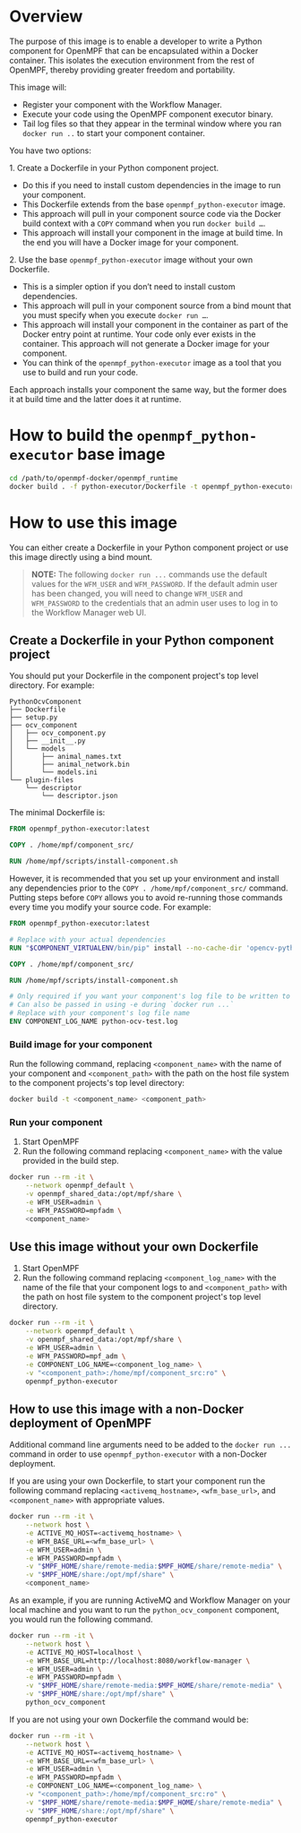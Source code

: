 Overview
==================
The purpose of this image is to enable a developer to write a Python component for OpenMPF that can be encapsulated
within a Docker container. This isolates the execution environment from the rest of OpenMPF,
thereby providing greater freedom and portability.

This image will:

- Register your component with the Workflow Manager.
- Execute your code using the OpenMPF component executor binary.
- Tail log files so that they appear in the terminal window where you ran `docker run ..`
  to start your component container.

You have two options:

1\. Create a Dockerfile in your Python component project.
  - Do this if you need to install custom dependencies in the image to run your component.
  - This Dockerfile extends from the base `openmpf_python-executor` image.
  - This approach will pull in your component source code via the Docker build context
    with a `COPY` command when you run `docker build …`.
  - This approach will install your component in the image at build time.
    In the end you will have a Docker image for your component.

2\. Use the base `openmpf_python-executor` image without your own Dockerfile.
  - This is a simpler option if you don’t need to install custom dependencies.
  - This approach will pull in your component source from a bind mount
    that you must specify when you execute `docker run …`.
  - This approach will install your component in the container as part of the Docker entry point at runtime.
    Your code only ever exists in the container. This approach will not generate a Docker image for your component.
  - You can think of the `openmpf_python-executor` image as a tool that you use to build and run your code.

Each approach installs your component the same way,
but the former does it at build time and the latter does it at runtime.


How to build the `openmpf_python-executor` base image
======================================================
```bash
cd /path/to/openmpf-docker/openmpf_runtime
docker build . -f python-executor/Dockerfile -t openmpf_python-executor
```


How to use this image
===========================
You can either create a Dockerfile in your Python component project or use this image directly using a bind mount.
> **NOTE:** The following `docker run ...` commands use the default values for the `WFM_USER` and `WFM_PASSWORD`.
> If the default admin user has been changed, you will need to change `WFM_USER` and `WFM_PASSWORD` to the credentials
> that an admin user uses to log in to the Workflow Manager web UI.

Create a Dockerfile in your Python component project
----------------------------
You should put your Dockerfile in the component project's top level directory. For example:
```
PythonOcvComponent
├── Dockerfile
├── setup.py
├── ocv_component
│   ├── ocv_component.py
│   ├── __init__.py
│   └── models
│       ├── animal_names.txt
│       ├── animal_network.bin
│       └── models.ini
└── plugin-files
    └── descriptor
        └── descriptor.json
```


The minimal Dockerfile is:
```dockerfile
FROM openmpf_python-executor:latest

COPY . /home/mpf/component_src/

RUN /home/mpf/scripts/install-component.sh
```

However, it is recommended that you set up your environment and install any dependencies prior to the
`COPY . /home/mpf/component_src/` command. Putting steps before `COPY` allows you to avoid re-running those commands
every time you modify your source code. For example:
```dockerfile
FROM openmpf_python-executor:latest

# Replace with your actual dependencies
RUN "$COMPONENT_VIRTUALENV/bin/pip" install --no-cache-dir 'opencv-python>=3.3' 'tensorflow'

COPY . /home/mpf/component_src/

RUN /home/mpf/scripts/install-component.sh

# Only required if you want your component's log file to be written to stdout.
# Can also be passed in using -e during `docker run ...`
# Replace with your component's log file name
ENV COMPONENT_LOG_NAME python-ocv-test.log
```


### Build image for your component
Run the following command, replacing `<component_name>` with the name of your component and `<component_path>` with the
path on the host file system to the component projects's top level directory:
```bash
docker build -t <component_name> <component_path>
```


### Run your component
1. Start OpenMPF
2. Run the following command replacing `<component_name>` with the value provided in the build step.
```bash
docker run --rm -it \
    --network openmpf_default \
    -v openmpf_shared_data:/opt/mpf/share \
    -e WFM_USER=admin \
    -e WFM_PASSWORD=mpfadm \
    <component_name>
```


Use this image without your own Dockerfile
---------------------------
1. Start OpenMPF
2. Run the following command replacing `<component_log_name>` with the name of the file that your component logs to
   and `<component_path>` with the path on host file system to the component project's top level directory.
```bash
docker run --rm -it \
    --network openmpf_default \
    -v openmpf_shared_data:/opt/mpf/share \
    -e WFM_USER=admin \
    -e WFM_PASSWORD=mpf_adm \
    -e COMPONENT_LOG_NAME=<component_log_name> \
    -v "<component_path>:/home/mpf/component_src:ro" \
    openmpf_python-executor
```


How to use this image with a non-Docker deployment of OpenMPF
----------------------------------------------
Additional command line arguments need to be added to the `docker run ...` command in order to use
`openmpf_python-executor` with a non-Docker deployment.

If you are using your own Dockerfile, to start your component run the following command replacing
`<activemq_hostname>`, `<wfm_base_url>`, and `<component_name>` with appropriate values.
```bash
docker run --rm -it \
    --network host \
    -e ACTIVE_MQ_HOST=<activemq_hostname> \
    -e WFM_BASE_URL=<wfm_base_url> \
    -e WFM_USER=admin \
    -e WFM_PASSWORD=mpfadm \
    -v "$MPF_HOME/share/remote-media:$MPF_HOME/share/remote-media" \
    -v "$MPF_HOME/share:/opt/mpf/share" \
    <component_name>
```
As an example, if you are running ActiveMQ and Workflow Manager on your local machine and you want to run the
`python_ocv_component` component, you would run the following command.
```bash
docker run --rm -it \
    --network host \
    -e ACTIVE_MQ_HOST=localhost \
    -e WFM_BASE_URL=http://localhost:8080/workflow-manager \
    -e WFM_USER=admin \
    -e WFM_PASSWORD=mpfadm \
    -v "$MPF_HOME/share/remote-media:$MPF_HOME/share/remote-media" \
    -v "$MPF_HOME/share:/opt/mpf/share" \
    python_ocv_component
```

If you are not using your own Dockerfile the command would be:
```bash
docker run --rm -it \
    --network host \
    -e ACTIVE_MQ_HOST=<activemq_hostname> \
    -e WFM_BASE_URL=<wfm_base_url> \
    -e WFM_USER=admin \
    -e WFM_PASSWORD=mpfadm \
    -e COMPONENT_LOG_NAME=<component_log_name> \
    -v "<component_path>:/home/mpf/component_src:ro" \
    -v "$MPF_HOME/share/remote-media:$MPF_HOME/share/remote-media" \
    -v "$MPF_HOME/share:/opt/mpf/share" \
    openmpf_python-executor
```
